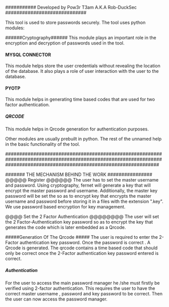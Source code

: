 ########### Developed by Pow3r T3am A.K.A  Rob-DuckSec #############################

This tool is used to store passwords securely. The tool uses python modules:

######Cryptography######
This module plays an important role in the encryption and decryption of passwords used in the tool.

#### MYSQL CONNECTOR ######
This module helps store the user credentials without revealing the location of the database. It also plays a role of user interaction with the user to the database.

#### PYOTP #############
This module helps in generating time based codes that are used for two factor authentication.

##### QRCODE ###########
This module helps in Qrcode generation for authentication purposes.

Other modules are usually prebuilt in python. The rest of the unnamed help in the basic functionality of the tool.

#######################################################################################################################################################################

####### THE MECHANISM BEHIND THE WORK ################
@@@@@ Register @@@@@@
The user has to set the master username and password. Using cryptography, fernet will generate a key that will encrypt the master password and username. Additionally, the master key password will be set  the so as to encrypt key that encrypts the master username and password before storing it in a files with the extension ".key". 
We use password based encryption for key management.

@@@@ Set the 2 Factor Authentication @@@@@@@@
The user will set the 2 Factor-Authentication key password so as to encrypt the key that generates the code which is later embedded as a Qrcode.

 #####Generation Of The Qrcode #####
The user is required to enter the 2-Factor authentication key password. Once the password is correct . A Qrcode is generated. The qrcode contains a time based code that should only be correct once the 2-Factor authentication key password entered is correct. 

##### Authentication #####
For the user to access the main password manager he /she must firstly be verified using 2-factor authentication. This requires the user to have the correct master username , password and key password to be correct. Then the user can now access the password manager.


